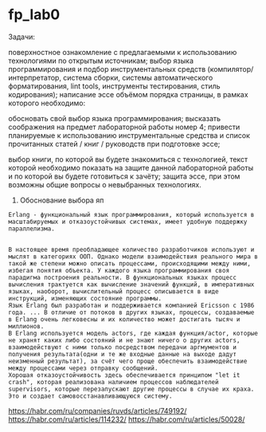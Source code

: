 # fp_lab0

Задачи:

поверхностное ознакомление с предлагаемыми к использованию технологиями по открытым источникам;
выбор языка программирования и подбор инструментальных средств (компилятор/интерпретатор, система сборки, системы автоматического форматирования, lint tools, инструменты тестирования, стиль кодирования);
написание эссе объёмом порядка страницы, в рамках которого необходимо:


обосновать свой выбор языка программирования;
высказать соображения на предмет лабораторной работы номер 4;
привести планируемые к использованию инструментальные средства и список прочитанных статей / книг / руководств при подготовке эссе;


выбор книги, по которой вы будете знакомиться с технологией, текст которой необходимо показать на защите данной лабораторной работы и по которой вы будете готовиться к зачёту;
защита эссе, при этом возможны общие вопросы о невыбранных технологиях.

1) Обоснование выбора яп
```
Erlang - функциональный язык программирования, который используется в масштабируемых и отказоустойчивых системах, имеет удобную поддержку параллелизма.


В настоящее время преобладающее количество разработчиков используют и мыслят в категориях ООП. Однако модели взаимодействия реального мира в такой же степени можно описать процессами, происходящими между ними, избегая понятия объекта. У каждого языка программирования своя парадигма построения реальности. В функциональных языках процесс вычисления трактуется как вычисление значений функций, в императивных языках, наоборот, вычислительный процесс описывается в виде инструкций, изменяющих состояние программы.
Язык Erlang был разработан и поддерживается компанией Ericsson с 1986 года. ... В отличие от потоков в других языках, процессы, создаваемые в Erlang очень легковесны и их количество может достигать тысяч и миллионов.
В Erlang используется модель actors, где каждая функция/actor, которые не хранят каких либо состояний и не знают ничего о других actors, взаимодействуют с ними только посредством передачи аргмументов и получения результата(одни и те же входные данные на выходе дадут неизменный результат), за счёт чего проще обеспечить взаимодействие между процессами через отправку сообщений.
Хорошая отказоустойчивость здесь обеспечивается принципом "let it crash", которая реализована наличием процессов наблюдателей supervisors, которые перезапускают другие процессы в случае их краха. Это и создает самовосстанавливающуюся систему. 
```


https://habr.com/ru/companies/ruvds/articles/749192/
https://habr.com/ru/articles/114232/
https://habr.com/ru/articles/50028/
